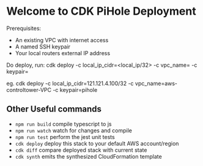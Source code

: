 # Welcome to CDK PiHole Deployment

Prerequisites:
* An existing VPC with internet access
* A named SSH keypair
* Your local routers external IP address 

Do deploy, run:
cdk deploy -c local_ip_cidr=<local_ip/32> -c vpc_name=<vpcNAME> -c keypair=<keypairname>

eg.
cdk deploy -c local_ip_cidr=121.121.4.100/32 -c vpc_name=aws-controltower-VPC -c keypair=pihole

## Other Useful commands

* `npm run build`   compile typescript to js
* `npm run watch`   watch for changes and compile
* `npm run test`    perform the jest unit tests
* `cdk deploy`      deploy this stack to your default AWS account/region
* `cdk diff`        compare deployed stack with current state
* `cdk synth`       emits the synthesized CloudFormation template
